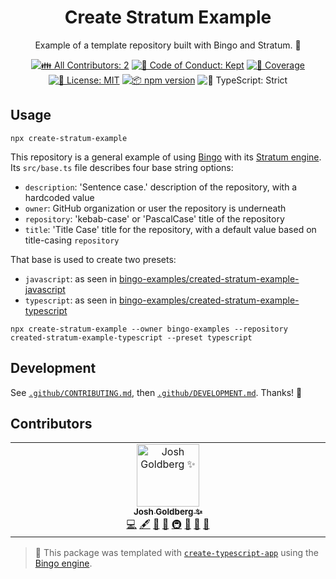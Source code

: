 <h1 align="center">Create Stratum Example</h1>

<p align="center">
	Example of a template repository built with Bingo and Stratum.
	💝
</p>

<p align="center">
	<!-- prettier-ignore-start -->
	<!-- ALL-CONTRIBUTORS-BADGE:START - Do not remove or modify this section -->
	<a href="#contributors" target="_blank"><img alt="👪 All Contributors: 2" src="https://img.shields.io/badge/%F0%9F%91%AA_all_contributors-2-21bb42.svg" /></a>
<!-- ALL-CONTRIBUTORS-BADGE:END -->
	<!-- prettier-ignore-end -->
	<a href="https://github.com/bingo-examples/create-stratum-example/blob/main/.github/CODE_OF_CONDUCT.md" target="_blank"><img alt="🤝 Code of Conduct: Kept" src="https://img.shields.io/badge/%F0%9F%A4%9D_code_of_conduct-kept-21bb42" /></a>
	<a href="https://codecov.io/gh/bingo-examples/create-stratum-example" target="_blank"><img alt="🧪 Coverage" src="https://img.shields.io/codecov/c/github/bingo-examples/create-stratum-example?label=%F0%9F%A7%AA%20coverage" /></a>
	<a href="https://github.com/bingo-examples/create-stratum-example/blob/main/LICENSE.md" target="_blank"><img alt="📝 License: MIT" src="https://img.shields.io/badge/%F0%9F%93%9D_license-MIT-21bb42.svg"></a>
	<a href="http://npmjs.com/package/create-stratum-example"><img alt="📦 npm version" src="https://img.shields.io/npm/v/create-stratum-example?color=21bb42&label=%F0%9F%93%A6%20npm" /></a>
	<img alt="💪 TypeScript: Strict" src="https://img.shields.io/badge/%F0%9F%92%AA_typescript-strict-21bb42.svg" />
</p>

## Usage

```shell
npx create-stratum-example
```

This repository is a general example of using [Bingo](https://create.bingo) with its [Stratum engine](https://create.bingo/engines/stratum/about).
Its `src/base.ts` file describes four base string options:

- `description`: 'Sentence case.' description of the repository, with a hardcoded value
- `owner`: GitHub organization or user the repository is underneath
- `repository`: 'kebab-case' or 'PascalCase' title of the repository
- `title`: 'Title Case' title for the repository, with a default value based on title-casing `repository`

That base is used to create two presets:

- `javascript`: as seen in [bingo-examples/created-stratum-example-javascript](https://github.com/bingo-examples/created-stratum-example-javascript)
- `typescript`: as seen in [bingo-examples/created-stratum-example-typescript](https://github.com/bingo-examples/created-stratum-example-typescript)

```shell
npx create-stratum-example --owner bingo-examples --repository created-stratum-example-typescript --preset typescript
```

## Development

See [`.github/CONTRIBUTING.md`](./.github/CONTRIBUTING.md), then [`.github/DEVELOPMENT.md`](./.github/DEVELOPMENT.md).
Thanks! 💖

## Contributors

<!-- spellchecker: disable -->
<!-- ALL-CONTRIBUTORS-LIST:START - Do not remove or modify this section -->
<!-- prettier-ignore-start -->
<!-- markdownlint-disable -->
<table>
  <tbody>
    <tr>
      <td align="center" valign="top" width="14.28%"><a href="http://www.joshuakgoldberg.com"><img src="https://avatars.githubusercontent.com/u/3335181?v=4?s=100" width="100px;" alt="Josh Goldberg ✨"/><br /><sub><b>Josh Goldberg ✨</b></sub></a><br /><a href="https://github.com/bingo-examples/create-stratum-example/commits?author=JoshuaKGoldberg" title="Code">💻</a> <a href="#content-JoshuaKGoldberg" title="Content">🖋</a> <a href="https://github.com/bingo-examples/create-stratum-example/commits?author=JoshuaKGoldberg" title="Documentation">📖</a> <a href="#ideas-JoshuaKGoldberg" title="Ideas, Planning, & Feedback">🤔</a> <a href="#infra-JoshuaKGoldberg" title="Infrastructure (Hosting, Build-Tools, etc)">🚇</a> <a href="#maintenance-JoshuaKGoldberg" title="Maintenance">🚧</a> <a href="#projectManagement-JoshuaKGoldberg" title="Project Management">📆</a> <a href="#tool-JoshuaKGoldberg" title="Tools">🔧</a></td>
    </tr>
  </tbody>
</table>

<!-- markdownlint-restore -->
<!-- prettier-ignore-end -->

<!-- ALL-CONTRIBUTORS-LIST:END -->
<!-- spellchecker: enable -->

<!-- You can remove this notice if you don't want it 🙂 no worries! -->

> 💝 This package was templated with [`create-typescript-app`](https://github.com/JoshuaKGoldberg/create-typescript-app) using the [Bingo engine](https://create.bingo).

